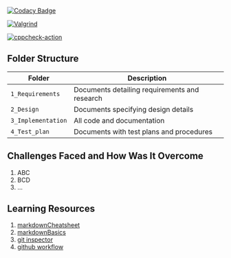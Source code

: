 [![Codacy Badge](https://app.codacy.com/project/badge/Grade/7244000ceab247a29b12f1a61dc0fee6)](https://www.codacy.com/gh/chinnam-sowmya/sowmya_stepin_Tic-tac-toe/dashboard?utm_source=github.com&amp;utm_medium=referral&amp;utm_content=chinnam-sowmya/sowmya_stepin_Tic-tac-toe&amp;utm_campaign=Badge_Grade)

[![Valgrind](https://github.com/Sonalika22/M1_TicTacTeo-Game/actions/workflows/Valgrind.yml/badge.svg)](https://github.com/Sonalika22/M1_TicTacTeo-Game/actions/workflows/Valgrind.yml)

[![cppcheck-action](https://github.com/Sonalika22/M1_TicTacTeo-Game/actions/workflows/cppcheck.yml/badge.svg)](https://github.com/Sonalika22/M1_TicTacTeo-Game/actions/workflows/cppcheck.yml)










## Folder Structure
Folder             | Description
-------------------| -----------------------------------------
`1_Requirements`   | Documents detailing requirements and research
`2_Design`         | Documents specifying design details
`3_Implementation` | All code and documentation
`4_Test_plan`      | Documents with test plans and procedures
   
   

## Challenges Faced and How Was It Overcome

1. ABC
2. BCD
3. ...


## Learning Resources
1. [markdownCheatsheet](https://github.com/adam-p/markdown-here/wiki/Markdown-Cheatsheet)
2. [markdownBasics](https://guides.github.com/features/mastering-markdown/)
3. [git inspector](https://github.com/ejwa/gitinspector.git)
4. [github workflow](https://docs.github.com/en/actions/learn-github-action)


